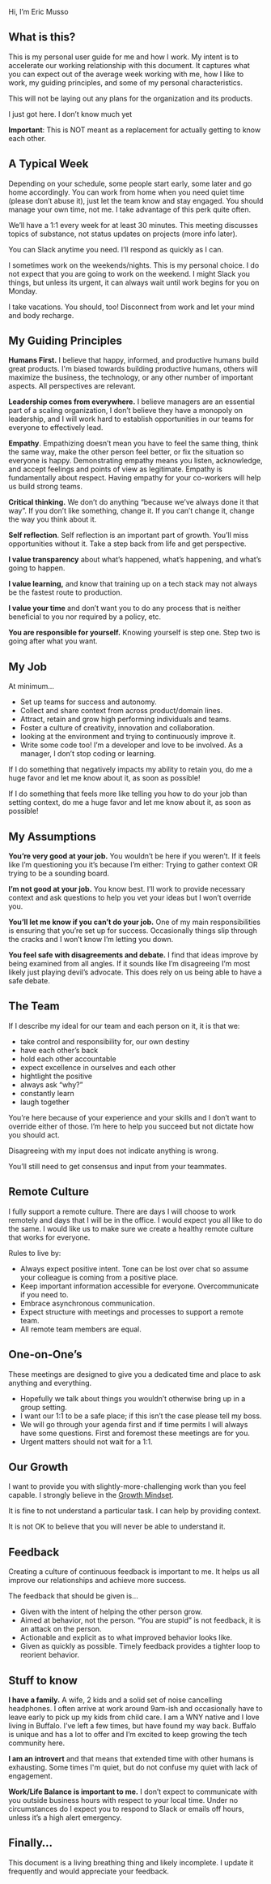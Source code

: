 
Hi, I’m Eric Musso

## **What is this?**

This is my personal user guide for me and how I work. My intent is to accelerate our working relationship with this document. It captures what you can expect out of the average week working with me, how I like to work, my guiding principles, and some of my personal characteristics.

This will not be laying out any plans for the organization and its products.

I just got here. I don’t know much yet

**Important**: This is NOT meant as a replacement for actually getting to know each other.
  

## **A Typical Week**

Depending on your schedule, some people start early, some later and go home accordingly. You can work from home when you need quiet time (please don’t abuse it), just let the team know and stay engaged. You should manage your own time, not me. I take advantage of this perk quite often.

We’ll have a 1:1 every week for at least 30 minutes. This meeting discusses topics of substance, not status updates on projects (more info later).

You can Slack anytime you need. I’ll respond as quickly as I can.

I sometimes work on the weekends/nights. This is my personal choice. I do not expect that you are going to work on the weekend. I might Slack you things, but unless its urgent, it can always wait until work begins for you on Monday.

I take vacations. You should, too! Disconnect from work and let your mind and body recharge.

## **My Guiding Principles**

**Humans First.** I believe that happy, informed, and productive humans build great products. I'm biased towards building productive humans, others will maximize the business, the technology, or any other number of important aspects. All perspectives are relevant. 

**Leadership comes from everywhere.** I believe managers are an essential part of a scaling organization, I don’t believe they have a monopoly on leadership, and I will work hard to establish opportunities in our teams for everyone to effectively lead.

**Empathy**. Empathizing doesn’t mean you have to feel the same thing, think the same way, make the other person feel better, or fix the situation so everyone is happy. Demonstrating empathy means you listen, acknowledge, and accept feelings and points of view as legitimate. Empathy is fundamentally about respect. Having empathy for your co-workers will help us build strong teams.

**Critical thinking.** We don’t do anything “because we’ve always done it that way”. If you don’t like something, change it. If you can’t change it, change the way you think about it.

**Self reflection**. Self reflection is an important part of growth. You’ll miss opportunities without it. Take a step back from life and get perspective.

**I value transparency** about what’s happened, what’s happening, and what’s going to happen.

**I value learning,** and know that training up on a tech stack may not always be the fastest route to production.

**I value your time** and don’t want you to do any process that is neither beneficial to you nor required by a policy, etc.

**You are responsible for yourself.** Knowing yourself is step one. Step two is going after what you want.

## **My Job**

At minimum…

-   Set up teams for success and autonomy.
-   Collect and share context from across product/domain lines.
-   Attract, retain and grow high performing individuals and teams.
-   Foster a culture of creativity, innovation and collaboration.
-   looking at the environment and trying to continuously improve it.
-   Write some code too! I’m a developer and love to be involved. As a manager, I don’t stop coding or learning.

If I do something that negatively impacts my ability to retain you, do me a huge favor and let me know about it, as soon as possible!

If I do something that feels more like telling you how to do your job than setting context, do me a huge favor and let me know about it, as soon as possible!

## **My Assumptions**

**You’re very good at your job.** You wouldn’t be here if you weren’t. If it feels like I’m questioning you it’s because I’m either: Trying to gather context OR trying to be a sounding board.

**I’m not good at your job.** You know best. I’ll work to provide necessary context and ask questions to help you vet your ideas but I won’t override you.

**You’ll let me know if you can’t do your job.** One of my main responsibilities is ensuring that you’re set up for success. Occasionally things slip through the cracks and I won’t know I’m letting you down.

**You feel safe with disagreements and debate.** I find that ideas improve by being examined from all angles. If it sounds like I’m disagreeing I’m most likely just playing devil’s advocate. This does rely on us being able to have a safe debate.

## **The Team**

If I describe my ideal for our team and each person on it, it is that we:

-   take control and responsibility for, our own destiny
-   have each other’s back
-   hold each other accountable
-   expect excellence in ourselves and each other
-   hightlight the positive
-   always ask “why?”
-   constantly learn
-   laugh together 
    
You’re here because of your experience and your skills and I don’t want to override either of those. I’m here to help you succeed but not dictate how you should act.

Disagreeing with my input does not indicate anything is wrong.

You’ll still need to get consensus and input from your teammates.

## **Remote Culture**

I fully support a remote culture. There are days I will choose to work remotely and days that I will be in the office. I would expect you all like to do the same. I would like us to make sure we create a healthy remote culture that works for everyone. 

Rules to live by:
-  Always expect positive intent. Tone can be lost over chat so assume your colleague is coming from a positive place. 
-  Keep important information accessible for everyone. Overcommunicate if you need to. 
-  Embrace asynchronous communication. 
-  Expect structure with meetings and processes to support a remote team. 
-  All remote team members are equal.  

## **One-on-One’s**

These meetings are designed to give you a dedicated time and place to ask anything and everything.

-   Hopefully we talk about things you wouldn’t otherwise bring up in a group setting.
-   I want our 1:1 to be a safe place; if this isn’t the case please tell my boss.
-   We will go through your agenda first and if time permits I will always have some questions. First and foremost these meetings are for you.
-   Urgent matters should not wait for a 1:1.  
    

## **Our Growth**

I want to provide you with slightly-more-challenging work than you feel capable. I strongly believe in the [Growth Mindset](https://hbr.org/2016/01/what-having-a-growth-mindset-actually-means).

It is fine to not understand a particular task. I can help by providing context.

It is not OK to believe that you will never be able to understand it.  

## **Feedback**

Creating a culture of continuous feedback is important to me. It helps us all improve our relationships and achieve more success.

The feedback that should be given is…

-   Given with the intent of helping the other person grow.
-   Aimed at behavior, not the person. “You are stupid” is not feedback, it is an attack on the person.
-   Actionable and explicit as to what improved behavior looks like.
-   Given as quickly as possible. Timely feedback provides a tighter loop to reorient behavior.  
    

## **Stuff to know**

**I have a family.** A wife, 2 kids and a solid set of noise cancelling headphones. I often arrive at work around 9am-ish and occasionally have to leave early to pick up my kids from child care. I am a WNY native and I love living in Buffalo. I’ve left a few times, but have found my way back. Buffalo is unique and has a lot to offer and I’m excited to keep growing the tech community here.

**I am an introvert** and that means that extended time with other humans is exhausting. Some times I'm quiet, but do not confuse my quiet with lack of engagement.

**Work/Life Balance is important to me.** I don’t expect to communicate with you outside business hours with respect to your local time. Under no circumstances do I expect you to respond to Slack or emails off hours, unless it’s a high alert emergency.

## **Finally…**

This document is a living breathing thing and likely incomplete. I update it frequently and would appreciate your feedback.
